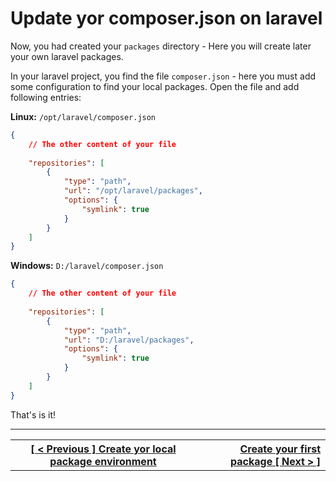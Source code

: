 # Update yor composer.json on laravel

Now, you had created  your `packages` directory - Here you will create later your own laravel packages.

In your laravel project, you find the file `composer.json` - here you must add some configuration to find your local packages. Open the file and add following entries:

**Linux:** `/opt/laravel/composer.json` 
```json
{
    // The other content of your file
    
    "repositories": [
        {
            "type": "path",
            "url": "/opt/laravel/packages",
            "options": {
                "symlink": true
            }
        }
    ]
}
```

**Windows:** `D:/laravel/composer.json` 
```json
{
    // The other content of your file
    
    "repositories": [
        {
            "type": "path",
            "url": "D:/laravel/packages",
            "options": {
                "symlink": true
            }
        }
    ]
}
```

That's is it!

----
<table width="100%">
  <tr>
    <th>
      <a href="environment.md">[ < Previous ] Create yor local package environment</a>
    </th>
    <th style="text-align: right">
      <a href="create.md">Create your first package [ Next > ]</a>
    </th>
  </tr>
</div>
